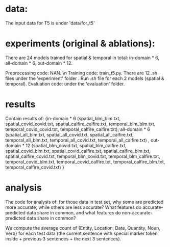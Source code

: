 # data:
The input data for T5 is under 'data/for_t5'


# experiments (original & ablations):

There are 24 models trained for spatial & temporal in total: in-domain * 6, all-domain * 6, out-domain * 12.

Preprocessing code: NAN. \n
Training code: train_t5.py. There are 12 .sh files under the 'experiment' folder . Run .sh file for each 2 models (spatial & temporal). 
Evaluation code: under the 'evaluation' folder. 



# results
Contain results of: {in-domain * 6 (spatial_blm_blm.txt, spatial_covid_covid.txt, spatial_calfire_calfire.txt, temporal_blm_blm.txt, temporal_covid_covid.txt, temporal_calfire_calfire.txt); all-domain * 6 (spatial_all_blm.txt, spatial_all_covid.txt, spatial_all_calfire.txt, temporal_all_blm.txt, temporal_all_covid.txt, temporal_all_calfire.txt) , out-domain * 12 (spatial_blm_covid.txt, spatial_blm_calfire.txt, spatial_covid_blm.txt, spatial_covid_calfire.txt, spatial_calfire_blm.txt, spatial_calfire_covid.txt, temporal_blm_covid.txt, temporal_blm_calfire.txt, temporal_covid_blm.txt, temporal_covid_calfire.txt, temporal_calfire_blm.txt, temporal_calfire_covid.txt) }




# analysis 

The code for analysis of: for those data in test set, why some are predicted more accurate, while others are less accurate? What features do accurate-predicted data share in common, and what features do non-accurate-predicted data share in common? 

We compute the average count of {Entity, Location, Date, Quantity, Noun, Verb} for each test data (the current sentence with special marker token inside + previous 3 sentences + the next 3 sentences).



